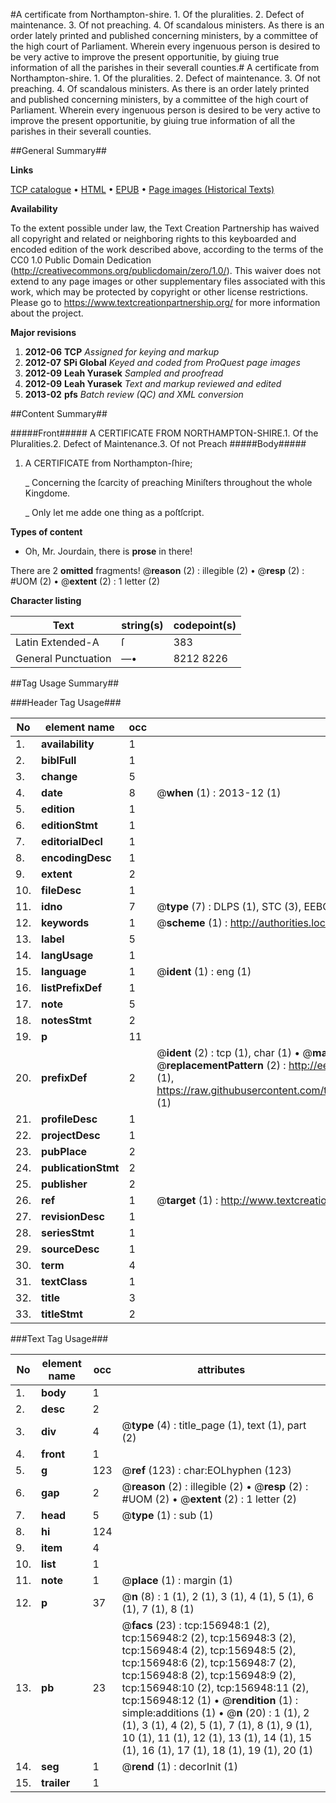 #A certificate from Northampton-shire. 1. Of the pluralities. 2. Defect of maintenance. 3. Of not preaching. 4. Of scandalous ministers. As there is an order lately printed and published concerning ministers, by a committee of the high court of Parliament. Wherein every ingenuous person is desired to be very active to improve the present opportunitie, by giuing true information of all the parishes in their severall counties.#
A certificate from Northampton-shire. 1. Of the pluralities. 2. Defect of maintenance. 3. Of not preaching. 4. Of scandalous ministers. As there is an order lately printed and published concerning ministers, by a committee of the high court of Parliament. Wherein every ingenuous person is desired to be very active to improve the present opportunitie, by giuing true information of all the parishes in their severall counties.

##General Summary##

**Links**

[TCP catalogue](http://www.ota.ox.ac.uk/tcp/)  • 
[HTML](http://tei.it.ox.ac.uk/tcp/Texts-HTML/free/A78/A78503.html)  • 
[EPUB](http://tei.it.ox.ac.uk/tcp/Texts-EPUB/free/A78/A78503.epub) • 
[Page images (Historical Texts)](https://historicaltexts.jisc.ac.uk/eebo-99872895e)

**Availability**

To the extent possible under law, the Text Creation Partnership has waived all copyright and related or neighboring rights to this keyboarded and encoded edition of the work described above, according to the terms of the CC0 1.0 Public Domain Dedication (http://creativecommons.org/publicdomain/zero/1.0/). This waiver does not extend to any page images or other supplementary files associated with this work, which may be protected by copyright or other license restrictions. Please go to https://www.textcreationpartnership.org/ for more information about the project.

**Major revisions**

1. __2012-06__ __TCP__ *Assigned for keying and markup*
1. __2012-07__ __SPi Global__ *Keyed and coded from ProQuest page images*
1. __2012-09__ __Leah Yurasek__ *Sampled and proofread*
1. __2012-09__ __Leah Yurasek__ *Text and markup reviewed and edited*
1. __2013-02__ __pfs__ *Batch review (QC) and XML conversion*

##Content Summary##

#####Front#####
A CERTIFICATE FROM NORTHAMPTON-SHIRE.1. Of the Pluralities.2. Defect of Maintenance.3. Of not Preach
#####Body#####

1. A CERTIFICATE from Northampton-ſhire;

    _ Concerning the ſcarcity of preaching Miniſters throughout the whole Kingdome.

    _ Only let me adde one thing as a poſtſcript.

**Types of content**

  * Oh, Mr. Jourdain, there is **prose** in there!

There are 2 **omitted** fragments! 
 @__reason__ (2) : illegible (2)  •  @__resp__ (2) : #UOM (2)  •  @__extent__ (2) : 1 letter (2)

**Character listing**


|Text|string(s)|codepoint(s)|
|---|---|---|
|Latin Extended-A|ſ|383|
|General Punctuation|—•|8212 8226|

##Tag Usage Summary##

###Header Tag Usage###

|No|element name|occ|attributes|
|---|---|---|---|
|1.|__availability__|1||
|2.|__biblFull__|1||
|3.|__change__|5||
|4.|__date__|8| @__when__ (1) : 2013-12 (1)|
|5.|__edition__|1||
|6.|__editionStmt__|1||
|7.|__editorialDecl__|1||
|8.|__encodingDesc__|1||
|9.|__extent__|2||
|10.|__fileDesc__|1||
|11.|__idno__|7| @__type__ (7) : DLPS (1), STC (3), EEBO-CITATION (1), PROQUEST (1), VID (1)|
|12.|__keywords__|1| @__scheme__ (1) : http://authorities.loc.gov/ (1)|
|13.|__label__|5||
|14.|__langUsage__|1||
|15.|__language__|1| @__ident__ (1) : eng (1)|
|16.|__listPrefixDef__|1||
|17.|__note__|5||
|18.|__notesStmt__|2||
|19.|__p__|11||
|20.|__prefixDef__|2| @__ident__ (2) : tcp (1), char (1)  •  @__matchPattern__ (2) : ([0-9\-]+):([0-9IVX]+) (1), (.+) (1)  •  @__replacementPattern__ (2) : http://eebo.chadwyck.com/downloadtiff?vid=$1&page=$2 (1), https://raw.githubusercontent.com/textcreationpartnership/Texts/master/tcpchars.xml#$1 (1)|
|21.|__profileDesc__|1||
|22.|__projectDesc__|1||
|23.|__pubPlace__|2||
|24.|__publicationStmt__|2||
|25.|__publisher__|2||
|26.|__ref__|1| @__target__ (1) : http://www.textcreationpartnership.org/docs/. (1)|
|27.|__revisionDesc__|1||
|28.|__seriesStmt__|1||
|29.|__sourceDesc__|1||
|30.|__term__|4||
|31.|__textClass__|1||
|32.|__title__|3||
|33.|__titleStmt__|2||


###Text Tag Usage###

|No|element name|occ|attributes|
|---|---|---|---|
|1.|__body__|1||
|2.|__desc__|2||
|3.|__div__|4| @__type__ (4) : title_page (1), text (1), part (2)|
|4.|__front__|1||
|5.|__g__|123| @__ref__ (123) : char:EOLhyphen (123)|
|6.|__gap__|2| @__reason__ (2) : illegible (2)  •  @__resp__ (2) : #UOM (2)  •  @__extent__ (2) : 1 letter (2)|
|7.|__head__|5| @__type__ (1) : sub (1)|
|8.|__hi__|124||
|9.|__item__|4||
|10.|__list__|1||
|11.|__note__|1| @__place__ (1) : margin (1)|
|12.|__p__|37| @__n__ (8) : 1 (1), 2 (1), 3 (1), 4 (1), 5 (1), 6 (1), 7 (1), 8 (1)|
|13.|__pb__|23| @__facs__ (23) : tcp:156948:1 (2), tcp:156948:2 (2), tcp:156948:3 (2), tcp:156948:4 (2), tcp:156948:5 (2), tcp:156948:6 (2), tcp:156948:7 (2), tcp:156948:8 (2), tcp:156948:9 (2), tcp:156948:10 (2), tcp:156948:11 (2), tcp:156948:12 (1)  •  @__rendition__ (1) : simple:additions (1)  •  @__n__ (20) : 1 (1), 2 (1), 3 (1), 4 (2), 5 (1), 7 (1), 8 (1), 9 (1), 10 (1), 11 (1), 12 (1), 13 (1), 14 (1), 15 (1), 16 (1), 17 (1), 18 (1), 19 (1), 20 (1)|
|14.|__seg__|1| @__rend__ (1) : decorInit (1)|
|15.|__trailer__|1||
